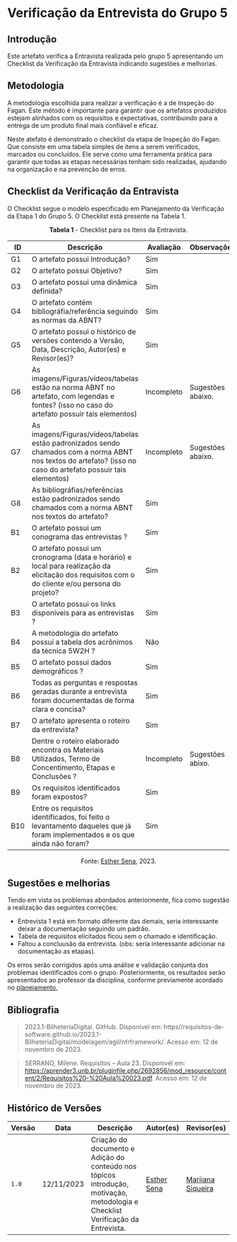 # Verificação da Entrevista do Grupo 5

## Introdução

Este artefato verifica a Entravista realizada pelo grupo 5 apresentando um Checklist da Verificação da Entravista indicando sugestões e melhorias. 

## Metodologia

A metodologia escolhida para realizar a verificação é a de Inspeção do Fagan. Este método é importante para garantir que os artefatos produzidos estejam alinhados com os requisitos e expectativas, contribuindo para a entrega de um produto final mais confiável e eficaz. 

Neste atefato é demonstrado o checklist da etapa de Inspeção do Fagan. Que consiste em uma tabela simples de itens a serem verificados, marcados ou concluídos. Ele serve como uma ferramenta prática para garantir que todas as etapas necessárias tenham sido realizadas, ajudando na organização e na prevenção de erros.

## Checklist da Verificação da Entravista

O Checklist segue o modelo especificado em Planejamento da Verificação da Etapa 1 do Grupo 5. O Checklist está presente na Tabela 1.

<center>

**Tabela 1** - Checklist para os Itens da Entravista.

| ID | Descrição | Avaliação | Observações |
| ---| -------- | --------- | ------------ |
| G1  | O artefato possui Introdução? | Sim |  |
| G2  | O artefato possui Objetivo? | Sim |  |
| G3  | O artefato possui uma dinâmica definida? | Sim  |  |
| G4  | O artefato contém bibliográfia/referência seguindo as normas da ABNT? | Sim |  |
| G5  | O artefato possui o histórico de versões contendo a Versão, Data, Descrição, Autor(es) e Revisor(es)? | Sim  |  |
| G6  | As imagens/Figuras/vídeos/tabelas estão na norma ABNT no artefato, com legendas e fontes? (isso no caso do artefato possuir tais elementos) | Incompleto | Sugestões abaixo. |
| G7  | As imagens/Figuras/vídeos/tabelas estão padronizados sendo chamados com a norma ABNT nos textos do artefato? (isso no caso do artefato possuir tais elementos) |  Incompleto |  Sugestões abaixo.  |
| G8  | As bibliográfias/referências estão padronizados sendo chamados com a norma ABNT nos textos do artefato?  | Sim  |  |
| B1 | O artefato possui um conograma das entrevistas ? | Sim |  |
| B2 | O artefato possui um cronograma (data e horário) e local para realização da elicitação dos requisitos com o do cliente e/ou persona do projeto? | Sim |  |
| B3 | O artefato possui os links disponíveis para as entrevistas ? | Sim |  |
| B4 | A metodologia do artefato possui a tabela dos acrônimos da técnica 5W2H ? | Não |  |
| B5 | O artefato possui dados demográficos ?  | Sim |  |
| B6 | Todas as perguntas e respostas geradas durante a entrevista foram documentadas de forma clara e concisa?| Sim |  |
| B7 | O artefato apresenta o roteiro da entrevista? | Sim |  |
| B8 | Dentre o roteiro elaborado encontra os Materiais Utilizados, Termo de Concentimento, Etapas e Conclusões ? | Incompleto | Sugestões abixo. |
| B9 | Os requisitos identificados foram expostos? | Sim |  |
| B10 | Entre os requisitos identificados, foi feito o levantamento daqueles que já foram implementados e os que ainda não foram? | Sim |  |



Fonte: [Esther Sena](https://github.com/esmsena), 2023.

</center>

## Sugestões e melhorias

Tendo em vista os problemas abordados anteriormente, fica como sugestão a realização das seguintes correções:

  - Entrevista 1 está em formato diferente das demais, seria interessante deixar a documentação seguindo um padrão.
  - Tabela de requisitos elicitados ficou sem o chamado e identificação.
  - Faltou a concluusão da entrevista. (obs: seria interessante adicionar na documentação as etapas).

Os erros serão corrigidos após uma análise e validação conjunta dos problemas identificados com o grupo. Posteriormente, os resultados serão apresentados ao professor da disciplina, conforme previamente acordado no [planejamento.](https://github.com/Requisitos-de-Software/2023.2-e-Titulo/blob/main/docs/verificacao/verificacaoGrupo%2B1/etapa1/PlanejamentoVerificacaoEtapa1.md)

## Bibliografia

> 2023.1-BilheteriaDigital. GitHub. Disponível em: https//requisitos-de-software.github.io/2023.1-BilheteriaDigital/modelagem/agil/nfrframework/.  Acesso em: 12 de novembro de 2023.

> SERRANO, Milene. Requisitos – Aula 23. Disponivél em: https://aprender3.unb.br/pluginfile.php/2692856/mod_resource/content/2/Requisitos%20-%20Aula%20023.pdf. Acesso em: 12 de novembro de 2023.

## Histórico de Versões

| Versão | Data       | Descrição   | Autor(es)   | Revisor(es) |
| ------ | ---------- | ----------- | ------------ | ---------- |
| `1.0`  | 12/11/2023 | Criação do documento e Adição do conteúdo nos tópicos introdução, motivação, metodologia e Checklist Verificação da Entrevista. | [Esther Sena](https://github.com/esmsena) |  [Mariiana Siqueira](https://github.com/Maryyscreuza) |

